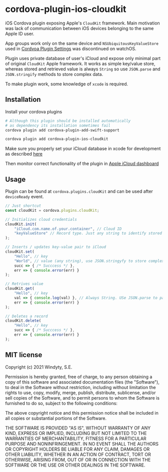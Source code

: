 # cordova-plugin-ios-cloudkit

iOS Cordova plugin exposing Apple's `CloudKit` framework. Main motivation was lack of communication between iOS devices belonging to the same Apple ID user.

App groups work only on the same device and `NSUbiquitousKeyValueStore` used in [Cordvoa Plugin Settings](https://github.com/dpa99c/cordova-plugin-cloud-settings) was discontinued on watchOS.

Plugin uses private database of user's iCloud and expose only minimal part of original `CloudKit` Apple framework. It works as simple key/value store, whereas stored and retrieved value is always `String` so use `JSON.parse` and `JSON.stringify` methods to store complex data.

To make plugin work, some knowledge of `xcode` is required.

## Installation

Install your cordova plugins

```sh
# Although this plugin should be installed automatically
# as dependency its installation sometimes fail
cordova plugin add cordova-plugin-add-swift-support

cordova plugin add cordova-plugin-ios-cloudkit
```

Make sure you properly set your iCloud database in xcode for development as described [here](https://developer.apple.com/documentation/coredata/mirroring_a_core_data_store_with_cloudkit/setting_up_core_data_with_cloudkit)

Then monitor correct functionality of the plugin in [Apple iCloud dashboard](https://icloud.developer.apple.com/)

## Usage

Plugin can be found at `cordova.plugins.cloudKit` and can be used after `deviceReady` event.

```js
// Just shortcut
const cloudKit = cordova.plugins.cloudKit;

// Initializes cloud credentials
cloudKit.init(
    "iCloud.com.name.of.your.container", // Cloud ID
    "keyValueStore" // Record type. Just any string to identify stored data
);

// Inserts / updates key-value pair to iCloud
cloudKit.set(
    "Hello", // key
    "World", // value (any string), use JSON.stringyfy to store complex obejcts
    succ => { /* Succcess */ },
    err => { console.error(err) }
);

// Retrives value
cloudKit.get(
    "Hello", // key
    val => { console.log(val) }, // Always String. USe JSON.parse to parse stringified objects
    err => { console.error(err) }
);

// Deletes a record
cloudKit.delete(
    "Hello", // key
    succ => { /* Succcess */ },
    err => { console.error(err) }
);

```

## MIT license

Copyright (c) 2021 Windyty, S.E.

Permission is hereby granted, free of charge, to any person obtaining
a copy of this software and associated documentation files (the
"Software"), to deal in the Software without restriction, including
without limitation the rights to use, copy, modify, merge, publish,
distribute, sublicense, and/or sell copies of the Software, and to
permit persons to whom the Software is furnished to do so, subject to
the following conditions:

The above copyright notice and this permission notice shall be
included in all copies or substantial portions of the Software.

THE SOFTWARE IS PROVIDED "AS IS", WITHOUT WARRANTY OF ANY KIND,
EXPRESS OR IMPLIED, INCLUDING BUT NOT LIMITED TO THE WARRANTIES OF
MERCHANTABILITY, FITNESS FOR A PARTICULAR PURPOSE AND
NONINFRINGEMENT. IN NO EVENT SHALL THE AUTHORS OR COPYRIGHT HOLDERS BE
LIABLE FOR ANY CLAIM, DAMAGES OR OTHER LIABILITY, WHETHER IN AN ACTION
OF CONTRACT, TORT OR OTHERWISE, ARISING FROM, OUT OF OR IN CONNECTION
WITH THE SOFTWARE OR THE USE OR OTHER DEALINGS IN THE SOFTWARE.
